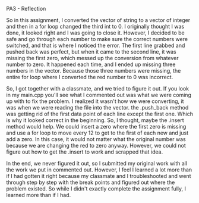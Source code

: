PA3 - Reflection

So in this assignment, I converted the vector of string to a vector of integer and then in a for loop
changed the third int to 0. I originally thought I was done, it looked right and I was going to close it.
However, I decided to be safe and go through each number to make sure the correct numbers were switched,
and that is where I noticed the error. The first line grabbed and pushed back was perfect, but when it came
to the second line, it was missing the first zero, which messed up the conversion from whatever number to
zero. It happened each time, and I ended up missing three numbers in the vector. Because those three 
numbers were missing, the entire for loop where I converted the red number to 0 was incorrect.

So, I got together with a classmate, and we tried to figure it out. If you look in my main.cpp you'll
see what I commented out was what we were coming up with to fix the problem. I realized it wasn't
how we were converting, it was when we were reading the file into the vector. the .push_back method was
getting rid of the first data point of each line except the first one. Which is why it looked correct
in the beginning. So, I thought, maybe the .insert method would help. We could insert a zero where the 
first zero is missing and use a for loop to move every 12 to get to the first of each new and just add
a zero. In this case, it would not matter what the original number was because we are changing the red
to zero anyway. However, we could not figure out how to get the .insert to work and scrapped that idea.

In the end, we never figured it out, so I submitted my original work with all the work we put in commented 
out. However, I feel I learned a lot more than if I had gotten it right because my classmate and I
troubleshooted and went through step by step with the break points and figured out where the problem 
existed. So while I didn't exactly complete the assignment fully, I learned more than if I had.


